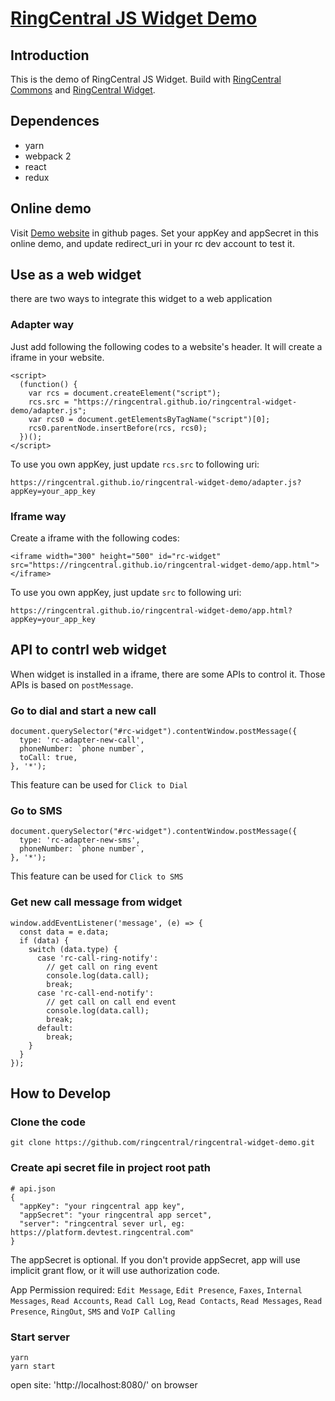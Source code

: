 # [RingCentral JS Widget Demo](https://ringcentral.github.io/ringcentral-widget-demo/)

## Introduction
This is the demo of RingCentral JS Widget.
Build with [RingCentral Commons](https://github.com/ringcentral/ringcentral-js-integration-commons/) and [RingCentral Widget](https://github.com/ringcentral/ringcentral-js-widget).

## Dependences

* yarn
* webpack 2
* react
* redux

## Online demo

Visit [Demo website](https://ringcentral.github.io/ringcentral-widget-demo/) in github pages.
Set your appKey and appSecret in this online demo, and update redirect_uri in your rc dev account to test it.

## Use as a web widget

there are two ways to integrate this widget to a web application

### Adapter way

Just add following the following codes to a website's header. It will create a iframe in your website.

```
<script>
  (function() {
    var rcs = document.createElement("script");
    rcs.src = "https://ringcentral.github.io/ringcentral-widget-demo/adapter.js";
    var rcs0 = document.getElementsByTagName("script")[0];
    rcs0.parentNode.insertBefore(rcs, rcs0);
  })();
</script>
```

To use you own appKey, just update `rcs.src` to following uri:
```
https://ringcentral.github.io/ringcentral-widget-demo/adapter.js?appKey=your_app_key
```

### Iframe way

Create a iframe with the following codes:

```
<iframe width="300" height="500" id="rc-widget" src="https://ringcentral.github.io/ringcentral-widget-demo/app.html">
</iframe>
```

To use you own appKey, just update `src` to following uri:
```
https://ringcentral.github.io/ringcentral-widget-demo/app.html?appKey=your_app_key
```

## API to contrl web widget

When widget is installed in a iframe, there are some APIs to control it. Those APIs is based on `postMessage`.

### Go to dial and start a new call

```
document.querySelector("#rc-widget").contentWindow.postMessage({
  type: 'rc-adapter-new-call',
  phoneNumber: `phone number`,
  toCall: true,
}, '*');
```
This feature can be used for `Click to Dial`

### Go to SMS

```
document.querySelector("#rc-widget").contentWindow.postMessage({
  type: 'rc-adapter-new-sms',
  phoneNumber: `phone number`,
}, '*');
```
This feature can be used for `Click to SMS`

### Get new call message from widget

```
window.addEventListener('message', (e) => {
  const data = e.data;
  if (data) {
    switch (data.type) {
      case 'rc-call-ring-notify':
        // get call on ring event
        console.log(data.call);
        break;
      case 'rc-call-end-notify':
        // get call on call end event
        console.log(data.call);
        break;
      default:
        break;
    }
  }
});
```

## How to Develop

### Clone the code
```
git clone https://github.com/ringcentral/ringcentral-widget-demo.git
```

### Create api secret file in project root path
```
# api.json
{
  "appKey": "your ringcentral app key",
  "appSecret": "your ringcentral app sercet",
  "server": "ringcentral sever url, eg: https://platform.devtest.ringcentral.com"
}
```
The appSecret is optional. If you don't provide appSecret, app will use implicit grant flow, or it will use
authorization code.

App Permission required: `Edit Message`, `Edit Presence`, `Faxes`, `Internal Messages`, `Read Accounts`, `Read Call Log`, `Read Contacts`, `Read Messages`, `Read Presence`, `RingOut`, `SMS` and `VoIP Calling`

### Start server
```
yarn
yarn start
```
open site: 'http://localhost:8080/' on browser
